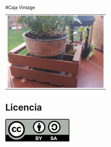 #Caja Vintage
<table>
<tr>
<td>
<img src="images/f9a1fa87c2d967c3ac1a9f7737b5da28_preview_featured.jpg" width="300" align="center">
</td>
</tr>
</table>

# Licencia

<img src="images/by-sa.png" width="200" align = "center">
